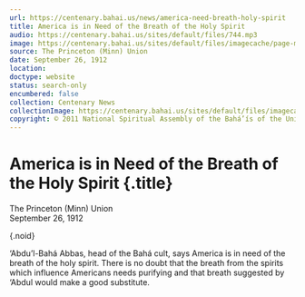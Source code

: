 ```yaml
---
url: https://centenary.bahai.us/news/america-need-breath-holy-spirit
title: America is in Need of the Breath of the Holy Spirit
audio: https://centenary.bahai.us/sites/default/files/744.mp3
image: https://centenary.bahai.us/sites/default/files/imagecache/page-main-image/images/press_clippings/1912-09-26%2CThe%20Princeton%20%28MN%29%20Union%2CAmerican%20is%20Need%20of%20the%20Breath%20of%20the%20Holy%20Spirit.png
source: The Princeton (Minn) Union
date: September 26, 1912
location: 
doctype: website
status: search-only
encumbered: false
collection: Centenary News
collectionImage: https://centenary.bahai.us/sites/default/files/imagecache/theme-image/main_image/abdulbaha-overview-small_0.jpg
copyright: © 2011 National Spiritual Assembly of the Bahá’ís of the United States
---
```



# America is in Need of the Breath of the Holy Spirit {.title}

The Princeton (Minn) Union  
September 26, 1912  

{.noid}  



‘Abdu’l-Bahá Abbas, head of the Bahá cult, says America is in need of the breath of the holy spirit. There is no doubt that the breath from the spirits which influence Americans needs purifying and that breath suggested by ‘Abdul would make a good substitute.